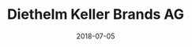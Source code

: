﻿---
title:          "Diethelm Keller Brands AG"
date:           "2018-07-05"
draft:          false
robotsExclude:  true
forceNowrap:    false
---
